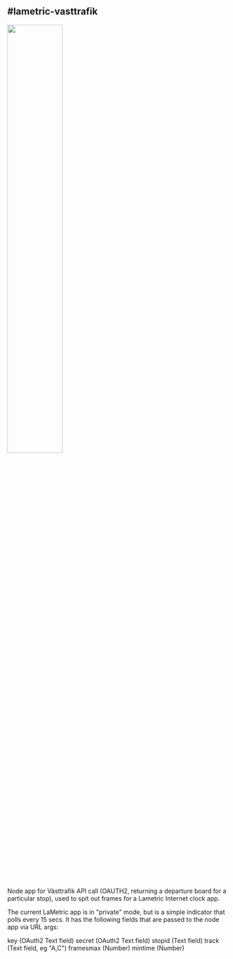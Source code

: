 #lametric-vasttrafik
--------------------

[<img src="https://i.ytimg.com/vi/Hc79sDi3f0U/maxresdefault.jpg https://i9.ytimg.com/vi_webp/RyqnHhDtqmM/maxresdefault.webp" width="50%">](https://youtu.be/RyqnHhDtqmM "Video of the LaMetric app consuming the feed in this project")

Node app for Västtrafik API call (OAUTH2, returning a departure board for a particular stop), used to spit out frames for a Lametric Internet clock app.

The current LaMetric app is in "private" mode, but is a simple indicator that polls every 15 secs. It has the following fields that are passed to the node app via URL args:

key (OAuth2 Text field)
secret (OAuth2 Text field)
stopid (Text field)
track (Text field, eg "A,C")
framesmax (Number)
mintime (Number)
